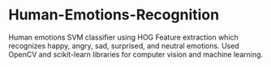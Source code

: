 # Human-Emotions-Recognition
Human emotions SVM classifier using HOG Feature extraction which recognizes happy, angry, sad, surprised, and neutral emotions. 
Used OpenCV and scikit-learn libraries for computer vision and machine learning. 
